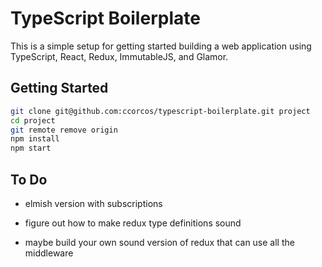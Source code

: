 # TypeScript Boilerplate

This is a simple setup for getting started building a web application using TypeScript, React, Redux, ImmutableJS, and Glamor.

## Getting Started

```sh
git clone git@github.com:ccorcos/typescript-boilerplate.git project
cd project
git remote remove origin
npm install
npm start
```

## To Do

- elmish version with subscriptions

- figure out how to make redux type definitions sound
- maybe build your own sound version of redux that can use all the middleware

